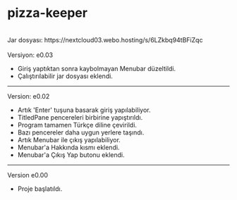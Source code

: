 # pizza-keeper
<br />
Jar dosyası: https://nextcloud03.webo.hosting/s/6LZkbq94tBFiZqc <br />
<br />
Versiyon: e0.03<br />

- Giriş yaptıktan sonra kaybolmayan Menubar düzeltildi.
- Çalıştırılabilir jar dosyası eklendi.
<hr>
Version: e0.02<br />

- Artık 'Enter' tuşuna basarak giriş yapılabiliyor.
- TitledPane pencereleri birbirine yapıştırıldı.
- Program tamamen Türkçe diline çevirildi.
- Bazı pencereler daha uygun yerlere taşındı.
- Artık Menubar ile çıkış yapılabiliyor.
- Menubar'a Hakkında kısmı eklendi.
- Menubar'a Çıkış Yap butonu eklendi.
<hr>
Version e0.00<br />

- Proje başlatıldı.

